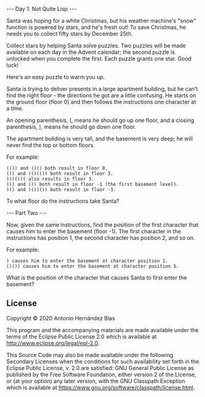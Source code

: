 --- Day 1: Not Quite Lisp ---

Santa was hoping for a white Christmas, but his weather machine's "snow" function is powered by
stars, and he's fresh out! To save Christmas, he needs you to collect fifty stars by December 25th.

Collect stars by helping Santa solve puzzles. Two puzzles will be made available on each day in the
Advent calendar; the second puzzle is unlocked when you complete the first. Each puzzle grants one
star. Good luck!

Here's an easy puzzle to warm you up.

Santa is trying to deliver presents in a large apartment building, but he can't find the right
floor - the directions he got are a little confusing. He starts on the ground floor (floor 0) and
then follows the instructions one character at a time.

An opening parenthesis, (, means he should go up one floor, and a closing parenthesis, ), means he
should go down one floor.

The apartment building is very tall, and the basement is very deep; he will never find the top or
bottom floors.

For example:

    (()) and ()() both result in floor 0.
    ((( and (()(()( both result in floor 3.
    ))((((( also results in floor 3.
    ()) and ))( both result in floor -1 (the first basement level).
    ))) and )())()) both result in floor -3.

To what floor do the instructions take Santa?

--- Part Two ---

Now, given the same instructions, find the position of the first character that causes him to enter
the basement (floor -1). The first character in the instructions has position 1, the second
character has position 2, and so on.

For example:

    ) causes him to enter the basement at character position 1.
    ()()) causes him to enter the basement at character position 5.

What is the position of the character that causes Santa to first enter the basement?

## License

Copyright © 2020 Antonio Hernández Blas

This program and the accompanying materials are made available under the
terms of the Eclipse Public License 2.0 which is available at
http://www.eclipse.org/legal/epl-2.0.

This Source Code may also be made available under the following Secondary
Licenses when the conditions for such availability set forth in the Eclipse
Public License, v. 2.0 are satisfied: GNU General Public License as published by
the Free Software Foundation, either version 2 of the License, or (at your
option) any later version, with the GNU Classpath Exception which is available
at https://www.gnu.org/software/classpath/license.html.
